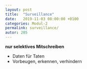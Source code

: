 ```yaml
---
layout: post
title:  "Surveillance"
date:   2019-11-03 08:00:00 +0100
categories: Modul-2
permalink: surveillance/
autor: 205
---
```


__nur selektives Mitschreiben__

* Daten für Taten
* Vorbeugen, erkennen, verhindern